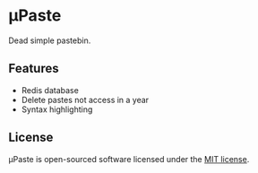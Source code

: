 # µPaste
Dead simple pastebin.

## Features
* Redis database
* Delete pastes not access in a year
* Syntax highlighting

## License
µPaste is open-sourced software licensed under the [MIT license](LICENSE).
